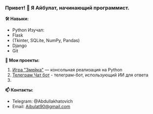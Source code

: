 ### Привет! 👋 Я Айбулат, начинающий программист.

**🛠️ Навыки:**  
- Python
Изучал:
- Flask
- (Tkinter, SQLite, NumPy, Pandas)
- Django
- Git 

**🚀 Мои проекты:**  
1.  [Игра "Змейка"](https://github.com/Baizigitov/Snake.git) — консольная реализация на Python
2.  [Телеграм Чат бот](https://github.com/Baizigitov/Chatbot.git) -  телеграм-бот, использующий ИИ для ответа
3.  

**📫 Контакты:**  
- Telegram: @Abdullakhatovich
- Email: Aibulat90@gmail.com  
